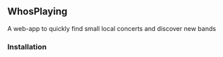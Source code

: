 ## WhosPlaying
A web-app to quickly find small local concerts and discover new bands

### Installation
